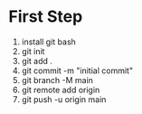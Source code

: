 # First Step
1. install git bash 
2. git init
3. git add .
4. git commit -m "initial commit"
5. git branch -M main
6. git remote add origin <repository URL>
7. git push -u origin main